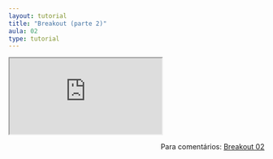 ```yaml
---
layout: tutorial
title: "Breakout (parte 2)"
aula: 02
type: tutorial
---
```


<iframe src="https://docs.google.com/document/d/e/2PACX-1vRcLMaGZgY9WSMn-PvRZnoeD-uHMGlQ2LBGQmYlsY1KkShzyCuoRxPjVT5v-LG27yrvYd354J6Loxxq/pub?embedded=true"></iframe>

<span style="float:right">Para comentários: [Breakout 02](https://docs.google.com/document/d/16Vbn71vnrC7GMuHTwrbbtnQNBScOUgJ_KNFdO_AAGm8/edit?usp=sharing)</span>
